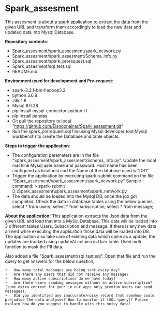 # Spark_assesment
This assesment is about a spark application to extract the data from the given URL and transform them accordingly to load the new data and updated data into Mysql Database.

**Repository contents**:
- Spark_assesment/spark_assesment/spark_network.py
- Spark_assesment/spark_assesment/Schema_Info.py
- Spark_assesment/spark_prerequest.sql
- Spark_assesment/sql_test.sql
- README.md

**Environment used for development and Pre-request**:
- spark-3.2.1-bin-hadoop3.2
- python 3.6.8
- Jdk 1.8
- Mysql 8.0.28
- pip install mysql-connector-python-rf
- pip install pandas
- Git pull the repository to local "https://github.com/Elangonainar/Spark_assesment.git"
- Run the spark_prerequest.sql file using Mysql developer tool(Mysql workbench) to create the Database and table objects.

**Steps to trigger the application**:
- The configuration parameters are in the file "Spark_assesment/spark_assesment/Schema_Info.py". Update the local machine Mysql user name and password. Host name has been configured as localhost and the Name of the database used is "DB1"
- Trigger the application by executing spark-submit command on the file "Spark_assesment/spark_assesment/spark_network.py"
           Sample command: > spark-submit D:\Spark_assesment\spark_assesment\spark_network.py
- The data should be loaded into the Mysql DB, once the job got completed. Check the data in database tables using the below queries.
          select * from users;
          select * from subscription;
          select * from message;
          
          
**About the application:**
This application extracts the Json data from the given URL and load that into a MySql Database. This data will be loaded into 3 different tables Users, Subscription and message. If there is any new data arrived while executing the application those data will be loaded into DB. The application also take care of existing data which came as a update, the updates are tracked using updateAt column in User table. Used md5 function to mask the PII data.


Also added a file "Spark_assesment/sql_test.sql". Open that file and run the query to get answers for the below question,

    •	How many total messages are being sent every day?
    •	Are there any users that did not receive any message?
    •	How many active subscriptions do we have today?
    •	Are there users sending messages without an active subscription? (some extra context for you: in our apps only premium users can send messages).
    •	Did you identified any inaccurate/noisy record that somehow could prejudice the data analyses? How to monitor it (SQL query)? Please explain how do you suggest to handle with this noisy data?                                   



